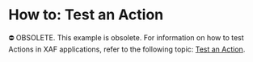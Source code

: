 
# How to: Test an Action


⛔ OBSOLETE. This example is obsolete. For information on how to test Actions in XAF applications, refer to the following topic: [Test an Action](https://docs.devexpress.com/eXpressAppFramework/113218/debugging-testing-and-error-handling/functional-tests-easy-test/test-an-action).
